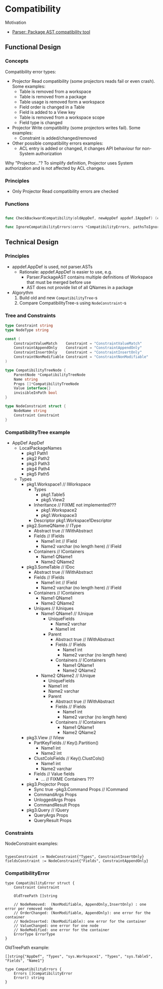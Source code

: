 # Compatibility 

Motivation
- [Parser: Package AST compatibility tool](https://github.com/voedger/voedger/issues/617)

## Functional Design

### Concepts

Compatibility error types:

- Projector Read compatibility (some projectors reads fail or even crash). Some examples:
  - Table is removed from a workspace
  - Table is removed from a package
  - Table usage is removed form a workspace
  - Field order is changed in a Table
  - Field is added to a View key
  - Table is removed from a workspace scope
  - Field type is changed
- Projector Write compatibility  (some projectors writes fail). Some examples:
  - Constraint is added/changed/removed
- Other possible compatibility errors examples:
  - ACL entry is added or changed, it changes API behaviour for non-System authorization

Why "Projector..."? To simplify definition, Projector uses System authorization and is not affected by ACL changes.



### Principles

- Only Projector Read compatibility errors are checked
  
### Functions

```go

func CheckBackwardCompatibility(oldAppDef, newAppDef appdef.IAppDef) (cerrs *CompatibilityErrors)

func IgnoreCompatibilityErrors(cerrs *CompatibilityErrors, pathsToIgnore [][]string) (cerrsOut *CompatibilityErrors)
```

## Technical Design

### Principles

- appdef.AppDef is used, not parser.ASTs
  - Rationale: appdef.AppDef is easier to use, e.g. 
    - Parser.PackageAST contains multiple definitions of Workspace that must be merged before use
    - AST does not provide list of all QNames in a package
- Algorythm
  1. Build old and new `CompatibilityTree`-s
  2. Compare CompatibilityTree-s using `NodeConstraint`-s
    

### Tree and Constraints

```go
type Constraint string
type NodeType string

const (
	ConstraintValueMatch    Constraint = "ConstraintValueMatch"
    ConstraintAppendOnly    Constraint = "ConstraintAppendOnly"
    ConstraintInsertOnly    Constraint = "ConstraintInsertOnly"
    ConstraintNonModifiable Constraint = "ConstraintNonModifiable"
)

type CompatibilityTreeNode {
    ParentNode *CompatibilityTreeNode
    Name string
    Props []*CompatibilityTreeNode
    Value interface{}
    invisibleInPath bool
}

type NodeConstraint struct {
    NodeName string
    Constraint Constraint
}
```

### CompatibilityTree example

- AppDef AppDef
  - LocalPackageNames
    - pkg1 Path1
    - pkg2 Path2
    - pkg3 Path3
    - pkg4 Path4
    - pkg5 Path5
  - Types
    - pkg1.Workspace1 // IWorkspace
      - Types
        - pkg1.Table5
        - pkg5.View2
      - Inheritance // FIXME not implemented???
        - pkg1.Workspace2
        - pkg1.Workspace3
      - Descriptor pkg1.Workspace1Descriptor
    - pkg2.SomeQName // IType
      - Abstract true // IWithAbstract
      - Fields // IFields
        - Name1 int // IField
        - Name2 varchar (no length here) // IField
      - Containers // IContainers
        - Name1 QName1
        - Name2 QName2
    - pkg3.SomeTable // IDoc
      - Abstract true // IWithAbstract
      - Fields // IFields
        - Name1 int // IField
        - Name2 varchar (no length here) // IField
      - Containers // IContainers
        - Name1 QName1
        - Name2 QName2
      - Uniques // IUniques
        - Name1 QName1 // IUnique
          - UniqueFields
            - Name2 varchar
            - Name1 int
          - Parent
            - Abstract true // IWithAbstract
            - Fields // IFields
              - Name1 int
              - Name2 varchar (no length here)
            - Containers // IContainers
              - Name1 QName1
              - Name2 QName2
        - Name2 QName2 // IUnique
          -  UniqueFields
            - Name1 int
            - Name2 varchar
          - Parent
            - Abstract true // IWithAbstract
            - Fields // IFields
              - Name1 int
              - Name2 varchar (no length here)
            - Containers // IContainers
              - Name1 QName1
              - Name2 QName2
    - pkg3.View // IView
      - PartKeyFields // Key().Partition()
         - Name1 int
         - Name2 int
      - ClustColsFields // Key().ClustCols()
        - Name1 int
        - Name2 varchar
      - Fields // Value fields 
        - ...
      // FIXME Containers ???
    - pkg3.Projector Props
      - Sync true
    -pkg3.Command Props // ICommand
      - CommandArgs Props      
      - UnloggedArgs Props
      - CommandResult Props
    - pkg3.Query // IQuery
      - QueryArgs Props      
      - QueryResult Props

### Constraints

NodeConstraint examples:
```golang

typesConstraint := NodeConstraint{"Types", ConstraintInsertOnly}
fieldsConstraint := NodeConstraint{"Fields", ConstraintAppendOnly}
```

### CompatibilityError

```golang
type CompatibilityError struct {
    Constraint Constraint

    OldTreePath []string

    // NodeRemoved:  (NonModifiable, AppendOnly,InsertOnly) : one error per removed node
    // OrderChanged: (NonModifiable, AppendOnly): one error for the container
    // NodeInserted: (NonModifiable): one error for the container
	// ValueChanged: one error for one node
	// NodeModified: one error for the container
    ErrorType ErrorType
}
```
OldTreePath example:
```golang
[]string{"AppDef", "Types", "sys.Workspace1", "Types", "sys.Table5", "Fields", "Name1"}
```

```golang
type CompatibilityErrors {
    Errors []CompatibilityError
    Error() string
}
```